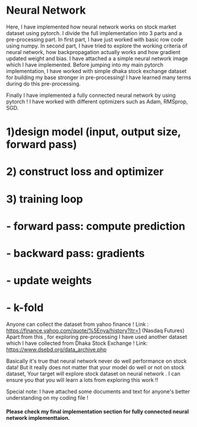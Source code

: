 # Neural Network 
 
Here, I have implemented how neural network works on stock market dataset using pytorch. I divide the full implementation into 3 parts and a pre-processing part. In first part, I have just worked with basic row code using numpy. In second part, I have tried to explore the working criteria of neural network, how backpropagation actually works and how gradient updated weight and bias. I have attached a a simple neural network image which I have implemented.
Before jumping into my main pytorch implementation, I have worked with simple dhaka stock exchange dataset for building my base stronger in pre-processing! I have learned many terms during do this pre-processing.

Finally I have implemented a fully connected neural network by using pytorch ! I have worked with different optimizers such as Adam, RMSprop, SGD. 
# 1)design model (input, output size, forward pass)
# 2) construct loss and optimizer
# 3) training loop
# - forward pass: compute prediction
# - backward pass: gradients
# - update weights
# - k-fold

Anyone can collect the dataset from yahoo finance ! Link : https://finance.yahoo.com/quote/%5Enya/history?ltr=1 (Nasdaq Futures)
Apart from this , for exploring pre-processing I have used another dataset which I have collected from Dhaka Stock Exchange ! 
Link: https://www.dsebd.org/data_archive.php

Basically it's true that neural network never do well performance on stock data! But it really does not matter that your model do well or not on stock dataset, Your target will explore stock dataset on neural network . I can ensure you that you will learn a lots from exploring this work !!

Special note: I have attached some documents and text for anyone's better understanding on my coding file ! 

#### Please check my final implementation section for fully connected neural network implementtaion.

